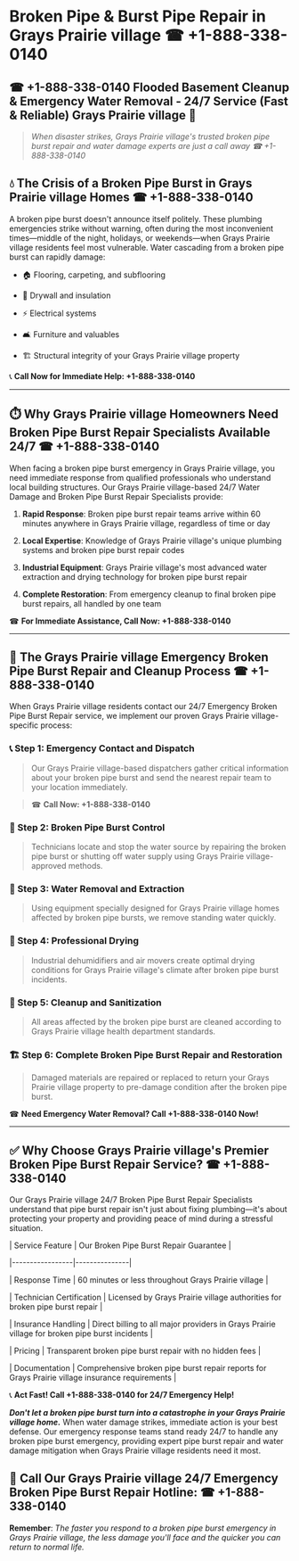 # Broken Pipe & Burst Pipe Repair in Grays Prairie village ☎ +1-888-338-0140  
## ☎ +1-888-338-0140 Flooded Basement Cleanup & Emergency Water Removal - 24/7 Service (Fast & Reliable) Grays Prairie village 🚨  

> *When disaster strikes, Grays Prairie village's trusted broken pipe burst repair and water damage experts are just a call away ☎ +1-888-338-0140*  

## 💧 The Crisis of a Broken Pipe Burst in Grays Prairie village Homes ☎ +1-888-338-0140  

A broken pipe burst doesn't announce itself politely. These plumbing emergencies strike without warning, often during the most inconvenient times—middle of the night, holidays, or weekends—when Grays Prairie village residents feel most vulnerable. Water cascading from a broken pipe burst can rapidly damage:  

* 🏠 Flooring, carpeting, and subflooring  
* 🧱 Drywall and insulation  
* ⚡ Electrical systems  
* 🛋️ Furniture and valuables  
* 🏗️ Structural integrity of your Grays Prairie village property  

📞 **Call Now for Immediate Help: +1-888-338-0140**  

---  

## ⏱️ Why Grays Prairie village Homeowners Need Broken Pipe Burst Repair Specialists Available 24/7 ☎ +1-888-338-0140  

When facing a broken pipe burst emergency in Grays Prairie village, you need immediate response from qualified professionals who understand local building structures. Our Grays Prairie village-based 24/7 Water Damage and Broken Pipe Burst Repair Specialists provide:  

1. **Rapid Response**: Broken pipe burst repair teams arrive within 60 minutes anywhere in Grays Prairie village, regardless of time or day  
2. **Local Expertise**: Knowledge of Grays Prairie village's unique plumbing systems and broken pipe burst repair codes  
3. **Industrial Equipment**: Grays Prairie village's most advanced water extraction and drying technology for broken pipe burst repair  
4. **Complete Restoration**: From emergency cleanup to final broken pipe burst repairs, all handled by one team  

☎ **For Immediate Assistance, Call Now: +1-888-338-0140**  

---  

## 🔧 The Grays Prairie village Emergency Broken Pipe Burst Repair and Cleanup Process ☎ +1-888-338-0140  

When Grays Prairie village residents contact our 24/7 Emergency Broken Pipe Burst Repair service, we implement our proven Grays Prairie village-specific process:  

### 📞 Step 1: Emergency Contact and Dispatch  
> Our Grays Prairie village-based dispatchers gather critical information about your broken pipe burst and send the nearest repair team to your location immediately.  
> ☎ **Call Now: +1-888-338-0140**  

### 🚿 Step 2: Broken Pipe Burst Control  
> Technicians locate and stop the water source by repairing the broken pipe burst or shutting off water supply using Grays Prairie village-approved methods.  

### 🌊 Step 3: Water Removal and Extraction  
> Using equipment specially designed for Grays Prairie village homes affected by broken pipe bursts, we remove standing water quickly.  

### 💨 Step 4: Professional Drying  
> Industrial dehumidifiers and air movers create optimal drying conditions for Grays Prairie village's climate after broken pipe burst incidents.  

### 🧼 Step 5: Cleanup and Sanitization  
> All areas affected by the broken pipe burst are cleaned according to Grays Prairie village health department standards.  

### 🏗️ Step 6: Complete Broken Pipe Burst Repair and Restoration  
> Damaged materials are repaired or replaced to return your Grays Prairie village property to pre-damage condition after the broken pipe burst.  

☎ **Need Emergency Water Removal? Call +1-888-338-0140 Now!**  

---  

## ✅ Why Choose Grays Prairie village's Premier Broken Pipe Burst Repair Service? ☎ +1-888-338-0140  

Our Grays Prairie village 24/7 Broken Pipe Burst Repair Specialists understand that pipe burst repair isn't just about fixing plumbing—it's about protecting your property and providing peace of mind during a stressful situation.  

| Service Feature | Our Broken Pipe Burst Repair Guarantee |  
|-----------------|---------------|  
| Response Time | 60 minutes or less throughout Grays Prairie village |  
| Technician Certification | Licensed by Grays Prairie village authorities for broken pipe burst repair |  
| Insurance Handling | Direct billing to all major providers in Grays Prairie village for broken pipe burst incidents |  
| Pricing | Transparent broken pipe burst repair with no hidden fees |  
| Documentation | Comprehensive broken pipe burst repair reports for Grays Prairie village insurance requirements |  

📞 **Act Fast! Call +1-888-338-0140 for 24/7 Emergency Help!**  

***Don't let a broken pipe burst turn into a catastrophe in your Grays Prairie village home.*** When water damage strikes, immediate action is your best defense. Our emergency response teams stand ready 24/7 to handle any broken pipe burst emergency, providing expert pipe burst repair and water damage mitigation when Grays Prairie village residents need it most.  

## 📱 Call Our Grays Prairie village 24/7 Emergency Broken Pipe Burst Repair Hotline: ☎ +1-888-338-0140  

**Remember**: *The faster you respond to a broken pipe burst emergency in Grays Prairie village, the less damage you'll face and the quicker you can return to normal life.*